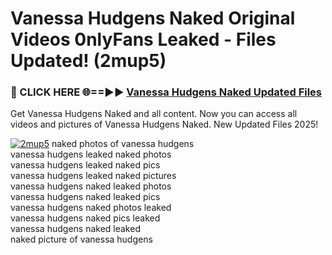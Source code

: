 # Vanessa Hudgens Naked Original Videos 0nlyFans Leaked - Files Updated! (2mup5)

<h3>🔴 CLICK HERE 🌐==►► <a href="https://tinyurl.com/yckcrads" rel="nofollow">Vanessa Hudgens Naked Updated Files</a></h3>

Get Vanessa Hudgens Naked and all content. Now you can access all videos and pictures of Vanessa Hudgens Naked. New Updated Files 2025!

[![2mup5](https://i.imgur.com/hpKpOFt.gif)](https://tinyurl.com/yckcrads)
naked photos of vanessa hudgens<br>
vanessa hudgens leaked naked photos<br>
vanessa hudgens leaked naked pics<br>
vanessa hudgens leaked naked pictures<br>
vanessa hudgens naked leaked photos<br>
vanessa hudgens naked leaked pics<br>
vanessa hudgens naked photos leaked<br>
vanessa hudgens naked pics leaked<br>
vanessa hudgens naked leaked<br>
naked picture of vanessa hudgens